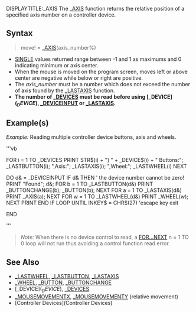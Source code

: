 DISPLAYTITLE:_AXIS
The [_AXIS](_AXIS) function returns the relative position of a specified axis number on a controller device.


## Syntax

>  move! = [_AXIS](_AXIS)(axis_number%)


* [SINGLE](SINGLE) values returned range between -1 and 1 as maximums and 0 indicating minimum or axis center.
* When the mouse is moved on the program screen, moves left or above center are negative while below or right are positive.
* The *axis_number* must be a number which does not exceed the number of axis found by the [_LASTAXIS](_LASTAXIS) function.
* **The number of [_DEVICES](_DEVICES) must be read before using [_DEVICE$](_DEVICE$), [_DEVICEINPUT](_DEVICEINPUT) or [_LASTAXIS](_LASTAXIS).**


## Example(s)

*Example:* Reading multiple controller device buttons, axis and wheels.

'''vb

FOR i = 1 TO _DEVICES
  PRINT STR$(i) + ") " + _DEVICE$(i) + " Buttons:"; _LASTBUTTON(i); ",Axis:"; _LASTAXIS(i); ",Wheel:"; _LASTWHEEL(i)
NEXT

DO
  d& = _DEVICEINPUT
  IF d& THEN '             the device number cannot be zero!
    PRINT "Found"; d&;
    FOR b = 1 TO _LASTBUTTON(d&)
      PRINT _BUTTONCHANGE(b); _BUTTON(b);
    NEXT
    FOR a = 1 TO _LASTAXIS(d&)
      PRINT _AXIS(a);
    NEXT
    FOR w = 1 TO _LASTWHEEL(d&)
      PRINT _WHEEL(w);
    NEXT
    PRINT
  END IF
LOOP UNTIL INKEY$ = CHR$(27) 'escape key exit

END 

'''
>  *Note:* When there is no device control to read, a [FOR...NEXT](FOR...NEXT) n = 1 TO 0 loop will not run thus avoiding a control function read error.


## See Also

* [_LASTWHEEL](_LASTWHEEL), [_LASTBUTTON](_LASTBUTTON), [_LASTAXIS](_LASTAXIS)
* [_WHEEL](_WHEEL), [_BUTTON](_BUTTON), [_BUTTONCHANGE](_BUTTONCHANGE)
* [_DEVICE$](_DEVICE$), [_DEVICES](_DEVICES)
* [_MOUSEMOVEMENTX](_MOUSEMOVEMENTX), [_MOUSEMOVEMENTY](_MOUSEMOVEMENTY) (relative movement)
* [Controller Devices](Controller Devices)




